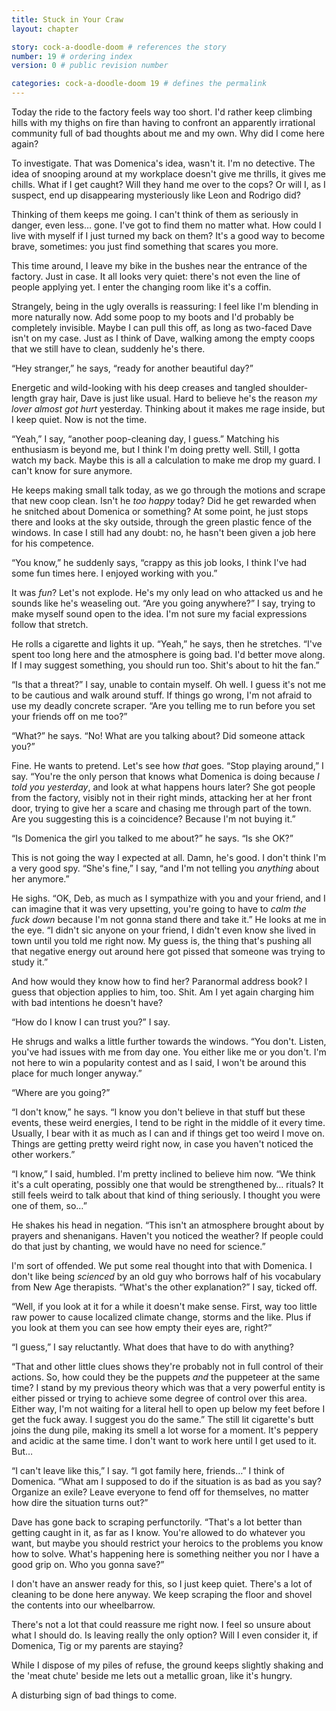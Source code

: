 ```yaml
---
title: Stuck in Your Craw
layout: chapter

story: cock-a-doodle-doom # references the story
number: 19 # ordering index
version: 0 # public revision number

categories: cock-a-doodle-doom 19 # defines the permalink
---
```

Today the ride to the factory feels way too short. I'd rather keep climbing hills with my thighs on fire than having to confront an apparently irrational community full of bad thoughts about me and my own. Why did I come here again?

To investigate. That was Domenica's idea, wasn't it. I'm no detective. The idea of snooping around at my workplace doesn't give me thrills, it gives me chills. What if I get caught? Will they hand me over to the cops? Or will I, as I suspect, end up disappearing mysteriously like Leon and Rodrigo did?

Thinking of them keeps me going. I can't think of them as seriously in danger, even less… gone. I've got to find them no matter what. How could I live with myself if I just turned my back on them? It's a good way to become brave, sometimes: you just find something that scares you more.

This time around, I leave my bike in the bushes near the entrance of the factory. Just in case. It all looks very quiet: there's not even the line of people applying yet. I enter the changing room like it's a coffin.

Strangely, being in the ugly overalls is reassuring: I feel like I'm blending in more naturally now. Add some poop to my boots and I'd probably be completely invisible. Maybe I can pull this off, as long as two-faced Dave isn't on my case. Just as I think of Dave, walking among the empty coops that we still have to clean, suddenly he's there.

“Hey stranger,” he says, “ready for another beautiful day?”

Energetic and wild-looking with his deep creases and tangled shoulder-length gray hair, Dave is just like usual. Hard to believe he's the reason *my lover almost got hurt* yesterday. Thinking about it makes me rage inside, but I keep quiet. Now is not the time.

“Yeah,” I say, “another poop-cleaning day, I guess.” Matching his enthusiasm is beyond me, but I think I'm doing pretty well. Still, I gotta watch my back. Maybe this is all a calculation to make me drop my guard. I can't know for sure anymore.

He keeps making small talk today, as we go through the motions and scrape that new coop clean. Isn't he *too happy* today? Did he get rewarded when he snitched about Domenica or something? At some point, he just stops there and looks at the sky outside, through the green plastic fence of the windows. In case I still had any doubt: no, he hasn't been given a job here for his competence.

“You know,” he suddenly says, “crappy as this job looks, I think I've had some fun times here. I enjoyed working with you.”

It was *fun*? Let's not explode. He's my only lead on who attacked us and he sounds like he's weaseling out. “Are you going anywhere?” I say, trying to make myself sound open to the idea. I'm not sure my facial expressions follow that stretch.

He rolls a cigarette and lights it up. “Yeah,” he says, then he stretches. “I've spent too long here and the atmosphere is going bad. I'd better move along. If I may suggest something, you should run too. Shit's about to hit the fan.”

“Is that a threat?” I say, unable to contain myself. Oh well. I guess it's not me to be cautious and walk around stuff. If things go wrong, I'm not afraid to use my deadly concrete scraper. “Are you telling me to run before you set your friends off on me too?”

“What?” he says. “No! What are you talking about? Did someone attack you?”

Fine. He wants to pretend. Let's see how *that* goes. “Stop playing around,” I say. “You're the only person that knows what Domenica is doing because *I told you yesterday*, and look at what happens hours later? She got people from the factory, visibly not in their right minds, attacking her at her front door, trying to give her a scare and chasing me through part of the town. Are you suggesting this is a coincidence? Because I'm not buying it.”

“Is Domenica the girl you talked to me about?” he says. “Is she OK?”

This is not going the way I expected at all. Damn, he's good. I don't think I'm a very good spy. “She's fine,” I say, “and I'm not telling you *anything* about her anymore.”

He sighs. “OK, Deb, as much as I sympathize with you and your friend, and I can imagine that it was very upsetting, you're going to have to *calm the fuck down* because I'm not gonna stand there and take it.” He looks at me in the eye. “I didn't sic anyone on your friend, I didn't even know she lived in town until you told me right now. My guess is, the thing that's pushing all that negative energy out around here got pissed that someone was trying to study it.”

And how would they know how to find her? Paranormal address book? I guess that objection applies to him, too. Shit. Am I yet again charging him with bad intentions he doesn't have?

“How do I know I can trust you?” I say.

He shrugs and walks a little further towards the windows. “You don't. Listen, you've had issues with me from day one. You either like me or you don't. I'm not here to win a popularity contest and as I said, I won't be around this place for much longer anyway.”

“Where are you going?”

“I don't know,” he says. “I know you don't believe in that stuff but these events, these weird energies, I tend to be right in the middle of it every time. Usually, I bear with it as much as I can and if things get too weird I move on. Things are getting pretty weird right now, in case you haven't noticed the other workers.”

“I know,” I said, humbled. I'm pretty inclined to believe him now. “We think it's a cult operating, possibly one that would be strengthened by… rituals? It still feels weird to talk about that kind of thing seriously. I thought you were one of them, so…”

He shakes his head in negation. “This isn't an atmosphere brought about by prayers and shenanigans. Haven't you noticed the weather? If people could do that just by chanting, we would have no need for science.”

I'm sort of offended. We put some real thought into that with Domenica. I don't like being *scienced* by an old guy who borrows half of his vocabulary from New Age therapists. “What's the other explanation?” I say, ticked off.

“Well, if you look at it for a while it doesn't make sense. First, way too little raw power to cause localized climate change, storms and the like. Plus if you look at them you can see how empty their eyes are, right?”

“I guess,” I say reluctantly. What does that have to do with anything?

“That and other little clues shows they're probably not in full control of their actions. So, how could they be the puppets *and* the puppeteer at the same time? I stand by my previous theory which was that a very powerful entity is either pissed or trying to achieve some degree of control over this area. Either way, I'm not waiting for a literal hell to open up below my feet before I get the fuck away. I suggest you do the same.” The still lit cigarette's butt joins the dung pile, making its smell a lot worse for a moment. It's peppery and acidic at the same time. I don't want to work here until I get used to it. But…

“I can't leave like this,” I say. “I got family here, friends…” I think of Domenica. “What am I supposed to do if the situation is as bad as you say? Organize an exile? Leave everyone to fend off for themselves, no matter how dire the situation turns out?”

Dave has gone back to scraping perfunctorily. “That's a lot better than getting caught in it, as far as I know. You're allowed to do whatever you want, but maybe you should restrict your heroics to the problems you know how to solve. What's happening here is something neither you nor I have a good grip on. Who you gonna save?”

I don't have an answer ready for this, so I just keep quiet. There's a lot of cleaning to be done here anyway. We keep scraping the floor and shovel the contents into our wheelbarrow.

There's not a lot that could reassure me right now. I feel so unsure about what I should do. Is leaving really the only option? Will I even consider it, if Domenica, Tig or my parents are staying?

While I dispose of my piles of refuse, the ground keeps slightly shaking and the 'meat chute' beside me lets out a metallic groan, like it's hungry.

A disturbing sign of bad things to come.
